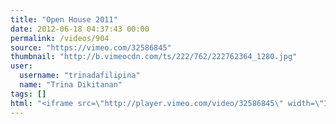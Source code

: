 ```yaml
---
title: "Open House 2011"
date: 2012-06-18 04:37:43 00:00
permalink: /videos/904
source: "https://vimeo.com/32586845"
thumbnail: "http://b.vimeocdn.com/ts/222/762/222762364_1280.jpg"
user:
  username: "trinadafilipina"
  name: "Trina Dikitanan"
tags: []
html: "<iframe src=\"http://player.vimeo.com/video/32586845\" width=\"1280\" height=\"720\" frameborder=\"0\" webkitAllowFullScreen mozallowfullscreen allowFullScreen></iframe>"
---
```


